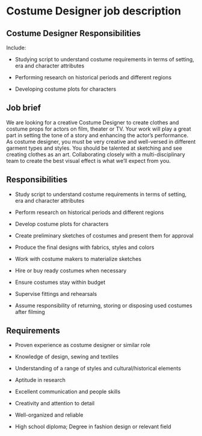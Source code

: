 # Costume Designer job description


## Costume Designer Responsibilities

Include:

* Studying script to understand costume requirements in terms of setting, era and character attributes

* Performing research on historical periods and different regions

* Developing costume plots for characters


## Job brief

We are looking for a creative Costume Designer to create clothes and costume props for actors on film, theater or TV. Your work will play a great part in setting the tone of a story and enhancing the actor’s performance.
As costume designer, you must be very creative and well-versed in different garment types and styles. You should be talented at sketching and see creating clothes as an art. Collaborating closely with a multi-disciplinary team to create the best visual effect is what we’ll expect from you.


## Responsibilities

* Study script to understand costume requirements in terms of setting, era and character attributes

* Perform research on historical periods and different regions

* Develop costume plots for characters

* Create preliminary sketches of costumes and present them for approval

* Produce the final designs with fabrics, styles and colors

* Work with costume makers to materialize sketches

* Hire or buy ready costumes when necessary

* Ensure costumes stay within budget

* Supervise fittings and rehearsals

* Assume responsibility of returning, storing or disposing used costumes after filming


## Requirements

* Proven experience as costume designer or similar role

* Knowledge of design, sewing and textiles

* Understanding of a range of styles and cultural/historical elements

* Aptitude in research

* Excellent communication and people skills

* Creativity and attention to detail

* Well-organized and reliable

* High school diploma; Degree in fashion design or relevant field
